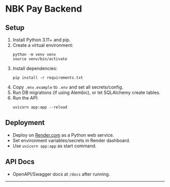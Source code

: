 # NBK Pay Backend

## Setup

1. Install Python 3.11+ and pip.
2. Create a virtual environment:
   ```
   python -m venv venv
   source venv/bin/activate
   ```
3. Install dependencies:
   ```
   pip install -r requirements.txt
   ```
4. Copy `.env.example` to `.env` and set all secrets/config.
5. Run DB migrations (if using Alembic), or let SQLAlchemy create tables.
6. Run the API:
   ```
   uvicorn app:app --reload
   ```

## Deployment

- Deploy on [Render.com](https://render.com/) as a Python web service.
- Set environment variables/secrets in Render dashboard.
- Use `uvicorn app:app` as start command.

## API Docs

- OpenAPI/Swagger docs at `/docs` after running.

---
